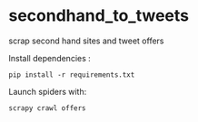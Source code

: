# secondhand_to_tweets
scrap second hand sites and tweet offers

Install dependencies : 
```
pip install -r requirements.txt
```

Launch spiders with:

```
scrapy crawl offers
```
